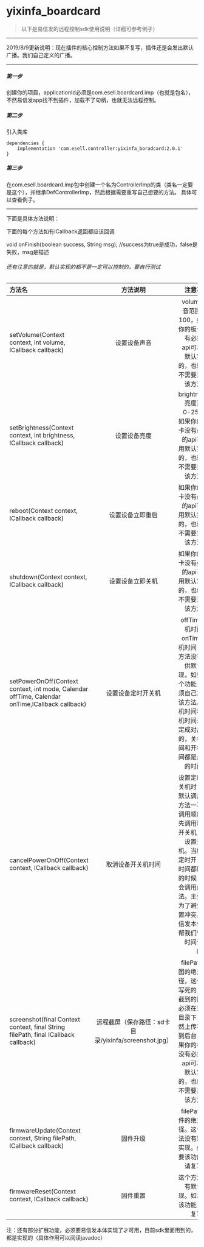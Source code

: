# yixinfa_boardcard

> 以下是易信发的远程控制sdk使用说明（详细可参考例子）
---
2019/8/9更新说明：现在插件的核心控制方法如果不复写，插件还是会发出默认广播。我们自己定义的广播。


---



##### 第一步
创建你的项目，applicationId必须是com.esell.boardcard.imp（也就是包名），不然易信发app找不到插件，加载不了句柄，也就无法远程控制。

##### 第二步
引入类库
```
dependencies {
    implementation 'com.esell.controller:yixinfa_boradcard:2.0.1'
}
```

##### 第三步
在com.esell.boardcard.imp包中创建一个名为ControllerImp的类（类名一定要是这个），并继承DefControllerImp，然后根据需要重写自己想要的方法。
具体可以查看例子。

---

下面是具体方法说明：

下面的每个方法如有ICallback返回都应该回调

void onFinish(boolean success, String msg);
//success为true是成功，false是失败，msg是描述

###### 还有注意的就是，默认实现的都不是一定可以控制的，要自行测试

方法名|方法说明|注意事项
:--|:--:|--:
setVolume(Context context, int volume, ICallback callback)|设置设备声音|volume声音范围0-100，如果你的板卡没有必须的api可以用默认实现的，也就是不需要重写该方法。
setBrightness(Context context, int brightness, ICallback callback)|设置设备亮度|brightness亮度范围0-255，如果你的板卡没有必须的api可以用默认实现的，也就是不需要重写该方法。
reboot(Context context, ICallback callback)|设置设备立即重启|如果你的板卡没有必须的api可以用默认实现的，也就是不需要重写该方法。
shutdown(Context context, ICallback callback)|设置设备立即关机|如果你的板卡没有必须的api可以用默认实现的，也就是不需要重写该方法。
setPowerOnOff(Context context, int mode, Calendar offTime, Calendar onTime,ICallback callback)|设置设备定时开关机|offTime关机时间，onTime开机时间，该方法没有提供默认实现，如要这个功能，必须自己重写该方法。关机时间和开机时间是一定成对出现的，关机时间和开机时间都是最早的时间。
cancelPowerOnOff(Context context, ICallback callback)|取消设备开关机时间|设置定时开关机时，会默认调用此方法一次，调用顺序是先调用取消开关机，再设置开关机。当所有定时开关机时间都删除的时候，也会调用此方法。主要是为了避免设置冲突。易信发本体会帮我们管理时间设置的。
screenshot(final Context context, final String filePath, final ICallback callback)|远程截屏（保存路径：sd卡目录/yixinfa/screenshot.jpg）|filePath截图的绝对路径，这个是写死的，你截到的图片必须在这个目录下，不然上传不了到后台，如果你的板卡没有必须的api可以用默认实现的，也就是不需要重写该方法。
firmwareUpdate(Context context, String filePath, ICallback callback)|固件升级|filePath固件的绝对路径。这个方法没有默认实现。如果要该功能，请复写。
firmwareReset(Context context, ICallback callback)|固件重置|这个方法没有默认实现。如果要该功能，请复写。

注：还有部分扩展功能，必须要易信发本体实现了才可用，目前sdk里面用到的，都是实现的（具体作用可以阅读javadoc）




